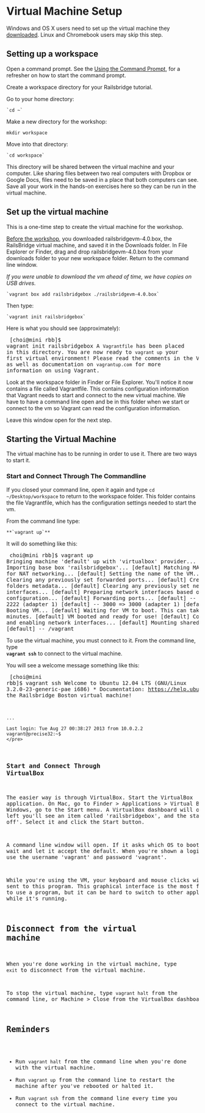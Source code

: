 # Virtual Machine Setup

Windows and OS X users need to set up the virtual machine they [downloaded](/pre_workshop/).  Linux and Chromebook users may skip this step. 


## Setting up a workspace
Open a command prompt. See the [Using the Command Prompt](/command_prompt), for a refresher on how to start the command prompt.


Create a workspace directory for your Railsbridge tutorial.

Go to your home directory:

    `cd ~`

Make a new directory for the workshop:

   `mkdir workspace`

Move into that directory:

    `cd workspace`

This directory will be shared between the virtual machine and your computer. Like sharing files between two real computers with Dropbox or Google Docs, files need to be saved in a place that both computers can see. Save all your work in the hands-on exercises here so they can be run in the virtual machine.


## Set up the virtual machine

This is a one-time step to create the virtual machine for the workshop.

[Before the workshop](/pre_workshop), you downloaded railsbridgevm-4.0.box, the RailsBridge virtual machine, and saved it in the Downloads folder. 
In File Explorer or Finder, drag and drop railsbridgevm-4.0.box from your downloads folder to your new workspace folder.  Return to the command line window.

*If you were unable to download the vm ahead of time, we have copies on USB drives.*

    `vagrant box add railsbridgebox ./railsbridgevm-4.0.box`

Then type:

    `vagrant init railsbridgebox`

Here is what you should see (approximately):
    <pre>
    [choi@mini rbb]$ vagrant init railsbridgebox
    A `Vagrantfile` has been placed in this directory. You are now
    ready to `vagrant up` your first virtual environment! Please read
    the comments in the Vagrantfile as well as documentation on
    `vagrantup.com` for more information on using Vagrant.
    </pre>

Look at the workspace folder in Finder or File Explorer. You'll notice it now contains a file called Vagrantfile.  This contains configuration information that Vagrant needs to start and connect to the new virtual machine.  We have to have a command line open and be in this folder when we start or connect to the vm so Vagrant can read the configuration information.

Leave this window open for the next step.

## Starting the Virtual Machine

The virtual machine has to be running in order to use it.  There are two ways to start it.


### Start and Connect Through The Commandline

If you closed your command line, open it again and type 
`cd ~/Desktop/workspace` 
to return to the workspace folder.  This folder contains the file Vagrantfile, which has the configuration settings needed to start the vm. 


From the command line type:

    **`vagrant up`**

It will do something like this:
    <pre>
    choi@mini rbb]$ vagrant up
    Bringing machine 'default' up with 'virtualbox' provider...
    [default] Importing base box 'railsbridgebox'...
    [default] Matching MAC address for NAT networking...
    [default] Setting the name of the VM...
    [default] Clearing any previously set forwarded ports...
    [default] Creating shared folders metadata...
    [default] Clearing any previously set network interfaces...
    [default] Preparing network interfaces based on configuration...
    [default] Forwarding ports...
    [default] -- 22 => 2222 (adapter 1)
    [default] -- 3000 => 3000 (adapter 1)
    [default] Booting VM...
    [default] Waiting for VM to boot. This can take a few minutes.
    [default] VM booted and ready for use!
    [default] Configuring and enabling network interfaces...
    [default] Mounting shared folders...
    [default] -- /vagrant
    </pre>


To use the virtual machine, you must connect to it.  From the command line, type  
**`vagrant ssh`** 
to connect to the virtual machine. 

You will see a welcome message something like this:
    <pre>
    [choi@mini rbb]$ vagrant ssh
    Welcome to Ubuntu 12.04 LTS (GNU/Linux 3.2.0-23-generic-pae i686)
    * Documentation:  https://help.ubuntu.com/
    Welcome to the Railsbridge Boston virtual machine!

    ...

    Last login: Tue Aug 27 00:38:27 2013 from 10.0.2.2
    vagrant@precise32:~$ 
    </pre>


### Start and Connect Through VirtualBox

The easier way is through VirtualBox.  Start the VirtualBox application.  On Mac, go to Finder > Applications > Virtual Box.   On Windows, go to the Start menu.   A VirtualBox dashboard will open.  On the left you'll see an item called 'railsbridgebox', and the status 'Powered off'.  Select it and click the Start button. 

A command line window will open.  If it asks which OS to boot into, wait and let it accept the default.
When you're shown a login prompt, use the username 'vagrant' and password 'vagrant'.   

While you're using the VM, your keyboard and mouse clicks will be sent to this program.  This graphical interface is the most familiar way to use a program, but it can be hard to switch to other applications while it's running.  



## Disconnect from the virtual machine

When you're done working in the virtual machine, type `exit` to disconnect from the virtual machine.

To stop the virtual machine, type `vagrant halt` from the command line, or Machine > Close from the VirtualBox dashboard.  


## Reminders

* Run `vagrant halt` from the command line when you're done with the virtual machine.
* Run `vagrant up` from the command line to restart the machine after you've rebooted or halted it.
* Run `vagrant ssh` from the command line every time you connect to the virtual machine.
